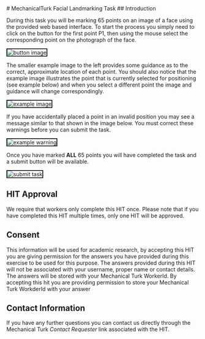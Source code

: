 [comment]: <> (Markdown document for Task Protocol)
[comment]: <> (use make protocol to build and install the protocol as an html page)
[comment]: <> (Ben Johnston)
[comment]: <> (Friday 2 June  10:54:33 AEST 2017)
[comment]: <> (LICENSE: BSD 3-clause)

<link rel="stylesheet" href="https://maxcdn.bootstrapcdn.com/bootstrap/3.3.7/css/bootstrap.min.css">
<style>
img {
    border: 2px solid;
}
</style>
<div class="container">
# MechanicalTurk Facial Landmarking Task
## Introduction

During this task you will be marking 65 points on an image of a face using the provided web based interface.  To start
the process you simply need to click on the button for the first point P1, then using the mouse select the corresponding
point on the photograph of the face.

![button image](static/example_btn.png)

The smaller example image to the left provides some guidance as to the correct, approximate location of each point.
You should also notice that the example image illustrates the point that is
currently selected for positioning (see example below) and when you select a different point the image and guidance
will change correspondingly.

![example image](static/lmrk_P14.jpg)

If you have accidentally placed a point in an invalid position you may see a message similar to that shown in the image
below.  You must correct these warnings before you can submit the task.

![example warning](static/example_warning.png)

Once you have marked **ALL** 65 points you will have completed the task and a submit button will be available.

![submit task](static/submit_task_btn.png)

## HIT Approval
We require that workers only complete this HIT once.  Please note that if you have completed this HIT multiple times,
only one HIT will be approved.

## Consent
This information will be used for academic research, by accepting this HIT you are giving permission for the
answers you have provided during this exercise to be used for this purpose.  The answers provided during this HIT will
not be associated with your username, proper name or contact details.  The answers will be stored with your Mechanical
Turk WorkerId.  By accepting this hit you are providing permission to store your Mechanical Turk WorkderId with your
answer

## Contact Information
If you have any further questions you can contact us directly through the Mechanical Turk *Contact Requester* link
associated with the HIT.





</div>
